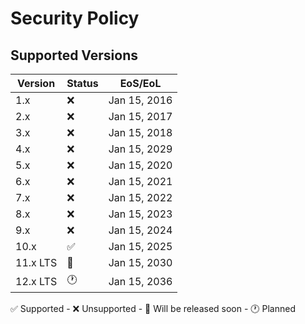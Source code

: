 # Security Policy

## Supported Versions

| Version | Status             | EoS/EoL      |
| ------- | ------------------ | ------------ |
|  1.x      | :x:                | Jan 15, 2016 |
|  2.x      | :x:                | Jan 15, 2017 |
|  3.x      | :x:                | Jan 15, 2018 |
|  4.x      | :x:                | Jan 15, 2029 |
|  5.x      | :x:                | Jan 15, 2020 |
|  6.x      | :x:                | Jan 15, 2021 |
|  7.x      | :x:                | Jan 15, 2022 |
|  8.x      | :x:                | Jan 15, 2023 |
|  9.x      | :x:                | Jan 15, 2024 |
|  10.x     | :white_check_mark: | Jan 15, 2025 |
|  11.x LTS | :date:             | Jan 15, 2030 |
|  12.x LTS | :clock1:           | Jan 15, 2036 |

:white_check_mark: Supported - :x: Unsupported - :date: Will be released soon - :clock1: Planned
